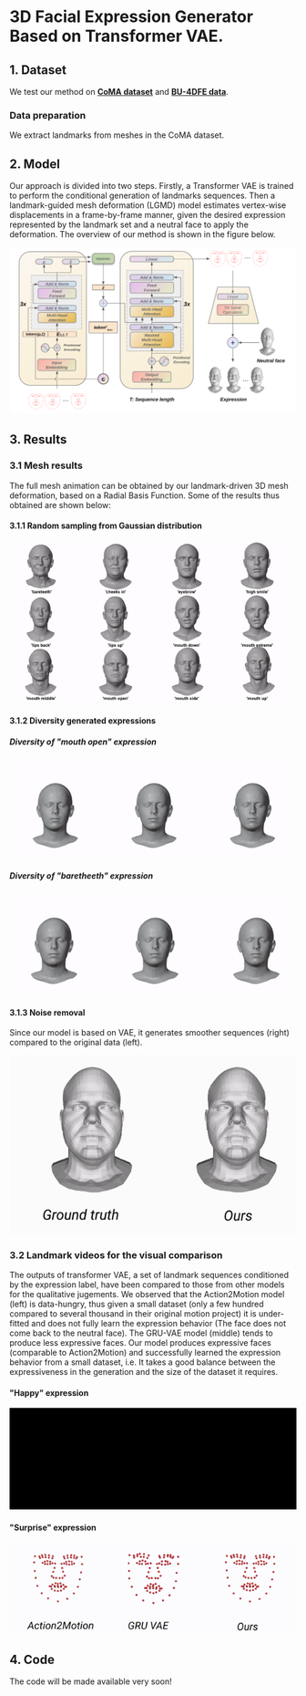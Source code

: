 # 3D Facial Expression Generator Based on Transformer VAE.

## 1. Dataset

We test our method on [**CoMA dataset**](https://coma.is.tue.mpg.de/) and [**BU-4DFE data**](http://www.cs.binghamton.edu/~lijun/Research/3DFE/3DFE_Analysis.html).

### Data preparation
We extract landmarks from meshes in the CoMA dataset.


## 2. Model
Our approach is divided into two steps. Firstly, a Transformer VAE is trained to perform the conditional generation of landmarks sequences. Then a landmark-guided mesh deformation (LGMD) model estimates vertex-wise displacements in a frame-by-frame manner, given the desired expression represented by the landmark set and a neutral face to apply the deformation. The overview of our method is shown in the figure below.

<img  src="Results/model1.png"  />
                                       


## 3. Results

### 3.1 Mesh results
The full mesh animation can be obtained by our landmark-driven 3D mesh deformation, based on a Radial Basis Function. Some of the results thus obtained are shown below: <br>
  
#### 3.1.1 Random sampling from Gaussian distribution

 <img  src="Results/gif/random_generation.gif"  /> 
 
#### 3.1.2 Diversity generated expressions

##### Diversity of "mouth open" expression
 <img  src="Results/gif/mouth_open.gif"  />  
 
##### Diversity of "baretheeth" expression
 <img  src="Results/gif/bareteeth_diversity.gif"  />  


 
  
    
#### 3.1.3 Noise removal
Since our model is based on VAE, it generates smoother sequences (right) compared to the original data (left).
  
   <img  src="Results/gif/noise_rem.gif"  /> 
   

### 3.2 Landmark videos for the visual comparison
The outputs of transformer VAE, a set of landmark sequences conditioned by the expression label, have been compared to those from other models for the qualitative jugements. We observed that the Action2Motion model (left) is data-hungry, thus given a small dataset (only a few hundred compared to several thousand in their original motion project) it is under-fitted and does not fully learn the expression behavior (The face does not come back to the neutral face). The GRU-VAE model (middle) tends to produce less expressive faces. Our model produces expressive faces (comparable to Action2Motion) and successfully learned the expression behavior from a small dataset, i.e. It takes a good balance between the expressiveness in the generation and the size of the dataset it requires. <br> 

#### "Happy" expression

 <img  src="Results/gif/happy.gif"  />  
 
 
 #### "Surprise" expression

 <img  src="Results/gif/surprise.gif"  />  
 
    

## 4. Code
The code will be made available very soon!
